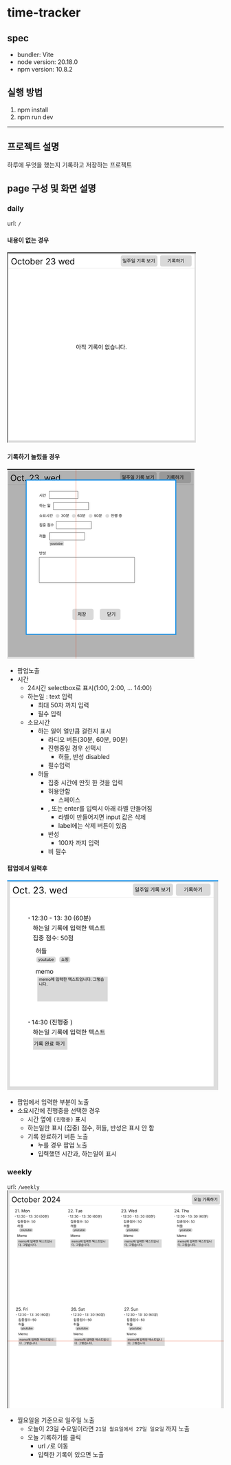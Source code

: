 # time-tracker
## spec
- bundler: Vite
- node version: 20.18.0
- npm version: 10.8.2

## 실행 방법
1. npm install
2. npm run dev

---
## 프로젝트 설명
하루에 무엇을 했는지 기록하고 저장하는 프로젝트

## page 구성 및 화면 설명
### daily
url: `/`

#### 내용이 없는 경우
![img.png](src/assets/readme/img.png)

#### 기록하기 눌렀을 경우
![img.png](src/assets/readme/img_popup.png)

- 팝업노출
- 시간
  - 24시간 selectbox로 표시(1:00, 2:00, ... 14:00)
  - 하는일 : text 입력
    - 최대 50자 까지 입력
    - 필수 입력
  - 소요시간
    - 하는 일이 얼만큼 걸린지 표시
      - 라디오 버튼(30분, 60분, 90분)
      - 진행중일 경우 선택시
        - 허들, 반성 disabled
      - 필수입력
    - 허들
      - 집중 시간에 딴짓 한 것을 입력
      - 허용안함
        - 스페이스
      - , 또는 enter를 입력시 아래 라벨 만들어짐
        - 라벨이 만들어지면 input 값은 삭제
        - label에는 삭제 버튼이 있음
      - 반성
        - 100자 까지 입력
      - 비 필수

#### 팝업에서 일력후
![img.png](src/assets/readme/img_result.png)

- 팝업에서 입력한 부분이 노출
- 소요시간에 진행중을 선택한 경우
  - 시간 옆에 `(진행중)` 표시
  - 하는일만 표시 (집중) 점수, 허들, 반성은 표시 안 함
  - 기록 완료하기 버튼 노출
    - 누를 경우 팝업 노출
    - 입력했던 시간과, 하는일이 표시

### weekly
url: `/weekly`
![img.png](src/assets/readme/img_weekly.png)
- 월요일을 기준으로 일주일 노출
  - 오늘이 23일 수요일이라면 `21일 월요일에서 27일 일요일` 까지 노출
  - 오늘 기록하기를 클릭
    - url `/`로 이동
    - 입력한 기록이 있으면 노출

